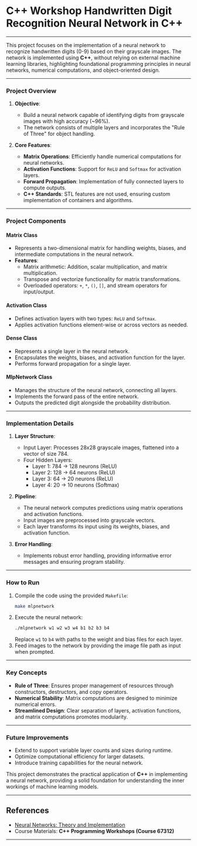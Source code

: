 # C++ Workshop Handwritten Digit Recognition Neural Network in C++
---
This project focuses on the implementation of a neural network to recognize handwritten digits (0-9) based on their grayscale images. The network is implemented using **C++**, without relying on external machine learning libraries, highlighting foundational programming principles in neural networks, numerical computations, and object-oriented design.

---

### **Project Overview**

1. **Objective**:
   - Build a neural network capable of identifying digits from grayscale images with high accuracy (~96%).
   - The network consists of multiple layers and incorporates the "Rule of Three" for object handling.

2. **Core Features**:
   - **Matrix Operations**: Efficiently handle numerical computations for neural networks.
   - **Activation Functions**: Support for `ReLU` and `Softmax` for activation layers.
   - **Forward Propagation**: Implementation of fully connected layers to compute outputs.
   - **C++ Standards**: STL features are not used, ensuring custom implementation of containers and algorithms.

---

### **Project Components**

#### **Matrix Class**
- Represents a two-dimensional matrix for handling weights, biases, and intermediate computations in the neural network.
- **Features**:
  - Matrix arithmetic: Addition, scalar multiplication, and matrix multiplication.
  - Transpose and vectorize functionality for matrix transformations.
  - Overloaded operators: `+`, `*`, `()`, `[]`, and stream operators for input/output.

#### **Activation Class**
- Defines activation layers with two types: `ReLU` and `Softmax`.
- Applies activation functions element-wise or across vectors as needed.

#### **Dense Class**
- Represents a single layer in the neural network.
- Encapsulates the weights, biases, and activation function for the layer.
- Performs forward propagation for a single layer.

#### **MlpNetwork Class**
- Manages the structure of the neural network, connecting all layers.
- Implements the forward pass of the entire network.
- Outputs the predicted digit alongside the probability distribution.

---

### **Implementation Details**

1. **Layer Structure**:
   - Input Layer: Processes 28x28 grayscale images, flattened into a vector of size 784.
   - Four Hidden Layers:
     - Layer 1: 784 -> 128 neurons (ReLU)
     - Layer 2: 128 -> 64 neurons (ReLU)
     - Layer 3: 64 -> 20 neurons (ReLU)
     - Layer 4: 20 -> 10 neurons (Softmax)

2. **Pipeline**:
   - The neural network computes predictions using matrix operations and activation functions.
   - Input images are preprocessed into grayscale vectors.
   - Each layer transforms its input using its weights, biases, and activation function.

3. **Error Handling**:
   - Implements robust error handling, providing informative error messages and ensuring program stability.

---

### **How to Run**
1. Compile the code using the provided `Makefile`:
   ```bash
   make mlpnetwork
   ```
2. Execute the neural network:
   ```bash
   ./mlpnetwork w1 w2 w3 w4 b1 b2 b3 b4
   ```
   Replace `w1` to `b4` with paths to the weight and bias files for each layer.
3. Feed images to the network by providing the image file path as input when prompted.

---

### **Key Concepts**
- **Rule of Three**: Ensures proper management of resources through constructors, destructors, and copy operators.
- **Numerical Stability**: Matrix computations are designed to minimize numerical errors.
- **Streamlined Design**: Clear separation of layers, activation functions, and matrix computations promotes modularity.

---

### **Future Improvements**
- Extend to support variable layer counts and sizes during runtime.
- Optimize computational efficiency for larger datasets.
- Introduce training capabilities for the neural network.

This project demonstrates the practical application of **C++** in implementing a neural network, providing a solid foundation for understanding the inner workings of machine learning models.

---

## References
- [Neural Networks: Theory and Implementation](https://www.youtube.com/watch?v=aircAruvnKk)
- Course Materials: **C++ Programming Workshops (Course 67312)**

--- 
